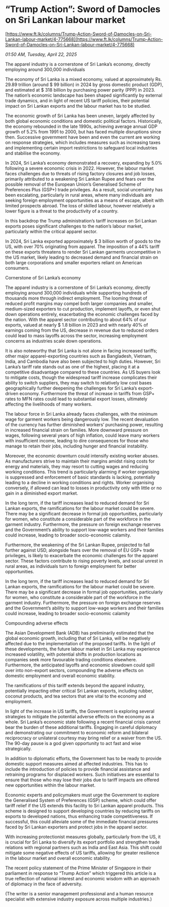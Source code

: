# “Trump Action”: Sword of Damocles on Sri Lankan labour market

[https://www.ft.lk/columns/Trump-Action-Sword-of-Damocles-on-Sri-Lankan-labour-market/4-775668](https://www.ft.lk/columns/Trump-Action-Sword-of-Damocles-on-Sri-Lankan-labour-market/4-775668)

*01:50 AM, Tuesday, April 22, 2025*

The apparel industry is a cornerstone of Sri Lanka’s economy, directly employing around 300,000 individuals

The economy of Sri Lanka is a mixed economy, valued at approximately Rs. 29.89 trillion (around $ 99 billion) in 2024 by gross domestic product (GDP), and estimated at $ 318 billion by purchasing power parity (PPP) in 2023. The nation’s economic landscape has been shaped significantly by external trade dynamics, and in light of recent US tariff policies, their potential impact on Sri Lankan exports and the labour market has to be studied.

The economic growth of Sri Lanka has been uneven, largely affected by both global economic conditions and domestic political factors. Historically, the economy rebounded in the late 1990s, achieving average annual GDP growth of 5.2% from 1991 to 2000, but has faced multiple disruptions since then. Successive government have been and even the current are working on response strategies, which includes measures such as increasing taxes and implementing certain import restrictions to safeguard local industries and stabilise the economy.

In 2024, Sri Lanka’s economy demonstrated a recovery, expanding by 5.0% following a severe economic crisis in 2022. However, the labour market faces challenges due to threats of rising factory closures and job losses, primarily attributed to a weakening Sri Lankan Rupee and fears over the possible removal of the European Union’s Generalised Scheme of Preferences Plus (GSP+) trade privileges. As a result, social uncertainty has been escalating, particularly in rural areas, where many individuals are seeking foreign employment opportunities as a means of escape, albeit with limited prospects abroad. The loss of skilled labour, however relatively a lower figure is a threat to the productivity of a country.

In this backdrop the Trump administration’s tariff increases on Sri Lankan exports poses significant challenges to the nation’s labour market, particularly within the critical apparel sector.

In 2024, Sri Lanka exported approximately $ 3 billion worth of goods to the US, with over 70% originating from apparel. The imposition of a 44% tariff on these exports threatens to render Sri Lankan garments uncompetitive in the US market, likely leading to decreased demand and financial strain on both large corporations and smaller exporters reliant on American consumers.

Cornerstone of Sri Lanka’s economy

The apparel industry is a cornerstone of Sri Lanka’s economy, directly employing around 300,000 individuals while supporting hundreds of thousands more through indirect employment. The looming threat of reduced profit margins may compel both larger companies and smaller, medium-sized exporters to cut production, implement layoffs, or even shut down operations entirely, exacerbating the economic challenges faced by the nation. With the apparel sector contributing to about 64% of our exports, valued at nearly $ 1.8 billion in 2023 and with nearly 40% of earnings coming from the US, decrease in revenue due to reduced orders could lead to mass layoffs across the sector, increasing employment concerns as industries scale down operations.

It is also noteworthy that Sri Lanka is not alone in facing increased tariffs; other major apparel-exporting countries such as Bangladesh, Vietnam, India, and Cambodia have also been subjected to high duties. However, Sri Lanka’s tariff rate stands out as one of the highest, placing it at a competitive disadvantage compared to these countries. As US buyers look to mitigate costs, though the widespread tariff increase complicates their ability to switch suppliers, they may switch to relatively low cost bases geographically further deepening the challenges for Sri Lanka’s export-driven economy. Furthermore the threat of increase in tariffs from GSP+ rates to MFN rates could lead to substantial export losses, ultimately affecting the livelihoods of many workers.

The labour force in Sri Lanka already faces challenges, with the minimum wage for garment workers being dangerously low. The recent devaluation of the currency has further diminished workers’ purchasing power, resulting in increased financial strain on families. More downward pressure on wages, following several years of high inflation, could leave many workers with insufficient income, leading to dire consequences for those who manage to retain their jobs, including hunger and financial instability.

Moreover, the economic downturn could intensify existing worker abuses. As manufacturers strive to maintain their margins amidst rising costs for energy and materials, they may resort to cutting wages and reducing working conditions. This trend is particularly alarming if worker organising is suppressed and enforcement of basic standards is lacking, potentially leading to a decline in working conditions and rights. Worker organising conversely, if allowed can lead to losses in productivity only with little or no gain in a diminished export market.

In the long term, if the tariff increases lead to reduced demand for Sri Lankan exports, the ramifications for the labour market could be severe. There may be a significant decrease in formal job opportunities, particularly for women, who constitute a considerable part of the workforce in the garment industry. Furthermore, the pressure on foreign exchange reserves and the Government’s ability to support low-wage workers and their families could increase, leading to broader socio-economic calamity.

Furthermore, the weakening of the Sri Lankan Rupee, projected to fall further against USD, alongside fears over the removal of EU GSP+ trade privileges, is likely to exacerbate the economic challenges for the apparel sector. These factors contribute to rising poverty levels, and social unrest in rural areas, as individuals turn to foreign employment for better opportunities.

In the long term, if the tariff increases lead to reduced demand for Sri Lankan exports, the ramifications for the labour market could be severe. There may be a significant decrease in formal job opportunities, particularly for women, who constitute a considerable part of the workforce in the garment industry. Furthermore, the pressure on foreign exchange reserves and the Government’s ability to support low-wage workers and their families could increase, leading to broader socio-economic calamity

Compounding adverse effects

The Asian Development Bank (ADB) has preliminarily estimated that the global economic growth, including that of Sri Lanka, will be negatively affected due to the implementation of the proposed tariffs. In the light of these developments, the future labour market in Sri Lanka may experience increased volatility, with potential shifts in production locations as companies seek more favourable trading conditions elsewhere. Furthermore, the anticipated layoffs and economic slowdown could spill over into non-export sectors, compounding the adverse effects on domestic employment and overall economic stability.

The ramifications of this tariff extends beyond the apparel industry, potentially impacting other critical Sri Lankan exports, including rubber, coconut products, and tea sectors that are vital to the economy and employment.

In light of the increase in US tariffs, the Government is exploring several strategies to mitigate the potential adverse effects on the economy as a whole. Sri Lanka’s economic state following a recent financial crisis cannot bear the burden of these additional tariffs. Engaging in careful diplomacy and demonstrating our commitment to economic reform and bilateral reciprocracy or unilateral courtesy may bring relief or a waiver from the US. The 90-day pause is a god given opportunity to act fast and wise strategically.

In addition to diplomatic efforts, the Government has to be ready to provide domestic support measures aimed at affected industries. This has to include the introduction of policies to provide financial assistance and retraining programs for displaced workers. Such initiatives are essential to ensure that those who may lose their jobs due to tariff impacts are offered new opportunities within the labour market.

Economic experts and policymakers must urge the Government to explore the Generalised System of Preferences (GSP) scheme, which could offer tariff relief if the US extends this facility to Sri Lankan apparel products. This scheme is designed to support developing countries by reducing tariffs on exports to developed nations, thus enhancing trade competitiveness. If successful, this could alleviate some of the immediate financial pressures faced by Sri Lankan exporters and protect jobs in the apparel sector.

With increasing protectionist measures globally, particularly from the US, it is crucial for Sri Lanka to diversify its export portfolio and strengthen trade relations with regional partners such as India and East Asia. This shift could mitigate some negative effects of US tariffs, allowing for greater resilience in the labour market and overall economic stability.

The recent policy statement of the Prime Minister of Singapore in their parliament in response to “Trump Action” which triggered this article is a true reflection of national interest and economic wisdom with an approach of diplomacy in the face of adversity.

(The writer is a senior management professional and a human resource specialist with extensive industry exposure across multiple industries.)

